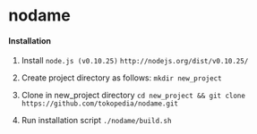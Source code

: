 nodame
====================

#### Installation
1. Install `node.js (v0.10.25)`
   `http://nodejs.org/dist/v0.10.25/`

2. Create project directory as follows:
   `mkdir new_project`

3. Clone in new_project directory
   `cd new_project && git clone https://github.com/tokopedia/nodame.git`  

4. Run installation script
   `./nodame/build.sh`